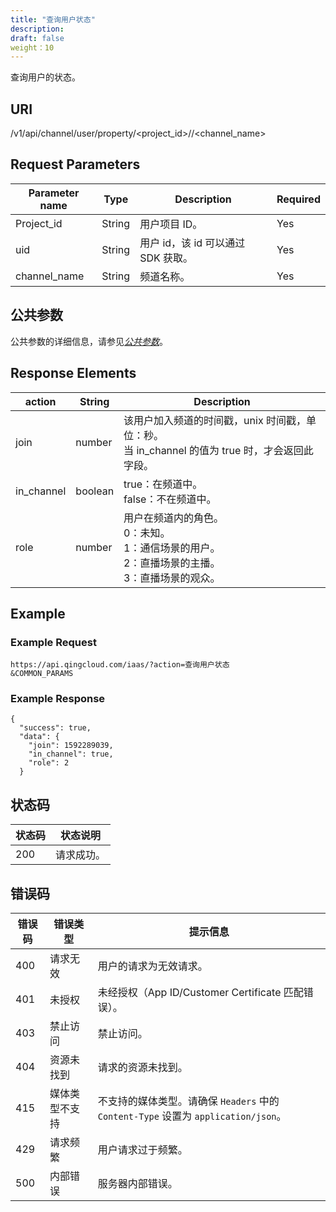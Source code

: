 ```yaml
---
title: "查询用户状态"
description: 
draft: false
weight：10
---
```


查询用户的状态。

## URI

/v1/api/channel/user/property/<project_id>/<uid>/<channel_name>

## Request Parameters

| Parameter name | Type | Description | Required |
| --- | --- | --- | --- |
| Project_id | String | 用户项目 ID。 | Yes |
| uid | String | 用户 id，该 id 可以通过 SDK 获取。 | Yes |
| channel_name | String | 频道名称。 | Yes |

## 公共参数

公共参数的详细信息，请参见[_公共参数_](../../../parameters/)。

## Response Elements

| action | String | Description |
| --- | --- | --- |
| join       | number  | 该用户加入频道的时间戳，unix 时间戳，单位：秒。<br />当 in_channel 的值为 true 时，才会返回此字段。 |
| in_channel | boolean | true：在频道中。<br />false：不在频道中。                    |
| role       | number  | 用户在频道内的角色。<br />0：未知。<br />1：通信场景的用户。<br />2：直播场景的主播。<br />3：直播场景的观众。 |

## Example

### Example Request

```
https://api.qingcloud.com/iaas/?action=查询用户状态
&COMMON_PARAMS
```

### Example Response

```
{
  "success": true,
  "data": {
    "join": 1592289039,
    "in_channel": true,
    "role": 2
  }
```

## 状态码

| 状态码 | 状态说明   |
| ------ | ---------- |
| 200    | 请求成功。 |

## 错误码

| 错误码 | 错误类型       | 提示信息                                                     |
| ------ | -------------- | ------------------------------------------------------------ |
| 400    | 请求无效       | 用户的请求为无效请求。                                       |
| 401    | 未授权         | 未经授权（App ID/Customer Certificate 匹配错误）。           |
| 403    | 禁止访问       | 禁止访问。                                                   |
| 404    | 资源未找到     | 请求的资源未找到。                                           |
| 415    | 媒体类型不支持 | 不支持的媒体类型。请确保 `Headers` 中的 `Content-Type` 设置为 `application/json`。 |
| 429    | 请求频繁       | 用户请求过于频繁。                                           |
| 500    | 内部错误       | 服务器内部错误。                                             |
